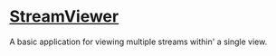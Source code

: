 # [StreamViewer](https://casper0x413.github.io/StreamViewer)
A basic application for viewing multiple streams within' a single view.
